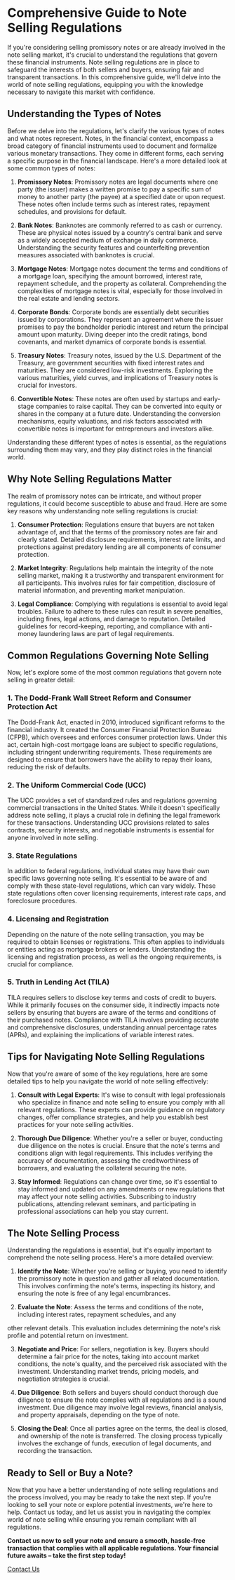 # Comprehensive Guide to Note Selling Regulations

If you're considering selling promissory notes or are already involved in the note selling market, it's crucial to understand the regulations that govern these financial instruments. Note selling regulations are in place to safeguard the interests of both sellers and buyers, ensuring fair and transparent transactions. In this comprehensive guide, we'll delve into the world of note selling regulations, equipping you with the knowledge necessary to navigate this market with confidence.

## Understanding the Types of Notes

Before we delve into the regulations, let's clarify the various types of notes and what notes represent. Notes, in the financial context, encompass a broad category of financial instruments used to document and formalize various monetary transactions. They come in different forms, each serving a specific purpose in the financial landscape. Here's a more detailed look at some common types of notes:

1. **Promissory Notes**: Promissory notes are legal documents where one party (the issuer) makes a written promise to pay a specific sum of money to another party (the payee) at a specified date or upon request. These notes often include terms such as interest rates, repayment schedules, and provisions for default.

2. **Bank Notes**: Banknotes are commonly referred to as cash or currency. These are physical notes issued by a country's central bank and serve as a widely accepted medium of exchange in daily commerce. Understanding the security features and counterfeiting prevention measures associated with banknotes is crucial.

3. **Mortgage Notes**: Mortgage notes document the terms and conditions of a mortgage loan, specifying the amount borrowed, interest rate, repayment schedule, and the property as collateral. Comprehending the complexities of mortgage notes is vital, especially for those involved in the real estate and lending sectors.

4. **Corporate Bonds**: Corporate bonds are essentially debt securities issued by corporations. They represent an agreement where the issuer promises to pay the bondholder periodic interest and return the principal amount upon maturity. Diving deeper into the credit ratings, bond covenants, and market dynamics of corporate bonds is essential.

5. **Treasury Notes**: Treasury notes, issued by the U.S. Department of the Treasury, are government securities with fixed interest rates and maturities. They are considered low-risk investments. Exploring the various maturities, yield curves, and implications of Treasury notes is crucial for investors.

6. **Convertible Notes**: These notes are often used by startups and early-stage companies to raise capital. They can be converted into equity or shares in the company at a future date. Understanding the conversion mechanisms, equity valuations, and risk factors associated with convertible notes is important for entrepreneurs and investors alike.

Understanding these different types of notes is essential, as the regulations surrounding them may vary, and they play distinct roles in the financial world.

## Why Note Selling Regulations Matter

The realm of promissory notes can be intricate, and without proper regulations, it could become susceptible to abuse and fraud. Here are some key reasons why understanding note selling regulations is crucial:

1. **Consumer Protection**: Regulations ensure that buyers are not taken advantage of, and that the terms of the promissory notes are fair and clearly stated. Detailed disclosure requirements, interest rate limits, and protections against predatory lending are all components of consumer protection.

2. **Market Integrity**: Regulations help maintain the integrity of the note selling market, making it a trustworthy and transparent environment for all participants. This involves rules for fair competition, disclosure of material information, and preventing market manipulation.

3. **Legal Compliance**: Complying with regulations is essential to avoid legal troubles. Failure to adhere to these rules can result in severe penalties, including fines, legal actions, and damage to reputation. Detailed guidelines for record-keeping, reporting, and compliance with anti-money laundering laws are part of legal requirements.

## Common Regulations Governing Note Selling

Now, let's explore some of the most common regulations that govern note selling in greater detail:

### 1. The Dodd-Frank Wall Street Reform and Consumer Protection Act

The Dodd-Frank Act, enacted in 2010, introduced significant reforms to the financial industry. It created the Consumer Financial Protection Bureau (CFPB), which oversees and enforces consumer protection laws. Under this act, certain high-cost mortgage loans are subject to specific regulations, including stringent underwriting requirements. These requirements are designed to ensure that borrowers have the ability to repay their loans, reducing the risk of defaults.

### 2. The Uniform Commercial Code (UCC)

The UCC provides a set of standardized rules and regulations governing commercial transactions in the United States. While it doesn't specifically address note selling, it plays a crucial role in defining the legal framework for these transactions. Understanding UCC provisions related to sales contracts, security interests, and negotiable instruments is essential for anyone involved in note selling.

### 3. State Regulations

In addition to federal regulations, individual states may have their own specific laws governing note selling. It's essential to be aware of and comply with these state-level regulations, which can vary widely. These state regulations often cover licensing requirements, interest rate caps, and foreclosure procedures.

### 4. Licensing and Registration

Depending on the nature of the note selling transaction, you may be required to obtain licenses or registrations. This often applies to individuals or entities acting as mortgage brokers or lenders. Understanding the licensing and registration process, as well as the ongoing requirements, is crucial for compliance.

### 5. Truth in Lending Act (TILA)

TILA requires sellers to disclose key terms and costs of credit to buyers. While it primarily focuses on the consumer side, it indirectly impacts note sellers by ensuring that buyers are aware of the terms and conditions of their purchased notes. Compliance with TILA involves providing accurate and comprehensive disclosures, understanding annual percentage rates (APRs), and explaining the implications of variable interest rates.

## Tips for Navigating Note Selling Regulations

Now that you're aware of some of the key regulations, here are some detailed tips to help you navigate the world of note selling effectively:

1. **Consult with Legal Experts**: It's wise to consult with legal professionals who specialize in finance and note selling to ensure you comply with all relevant regulations. These experts can provide guidance on regulatory changes, offer compliance strategies, and help you establish best practices for your note selling activities.

2. **Thorough Due Diligence**: Whether you're a seller or buyer, conducting due diligence on the notes is crucial. Ensure that the note's terms and conditions align with legal requirements. This includes verifying the accuracy of documentation, assessing the creditworthiness of borrowers, and evaluating the collateral securing the note.

3. **Stay Informed**: Regulations can change over time, so it's essential to stay informed and updated on any amendments or new regulations that may affect your note selling activities. Subscribing to industry publications, attending relevant seminars, and participating in professional associations can help you stay current.

## The Note Selling Process

Understanding the regulations is essential, but it's equally important to comprehend the note selling process. Here's a more detailed overview:

1. **Identify the Note**: Whether you're selling or buying, you need to identify the promissory note in question and gather all related documentation. This involves confirming the note's terms, inspecting its history, and ensuring the note is free of any legal encumbrances.

2. **Evaluate the Note**: Assess the terms and conditions of the note, including interest rates, repayment schedules, and any

other relevant details. This evaluation includes determining the note's risk profile and potential return on investment.

3. **Negotiate and Price**: For sellers, negotiation is key. Buyers should determine a fair price for the notes, taking into account market conditions, the note's quality, and the perceived risk associated with the investment. Understanding market trends, pricing models, and negotiation strategies is crucial.

4. **Due Diligence**: Both sellers and buyers should conduct thorough due diligence to ensure the note complies with all regulations and is a sound investment. Due diligence may involve legal reviews, financial analysis, and property appraisals, depending on the type of note.

5. **Closing the Deal**: Once all parties agree on the terms, the deal is closed, and ownership of the note is transferred. The closing process typically involves the exchange of funds, execution of legal documents, and recording the transaction.

## Ready to Sell or Buy a Note?

Now that you have a better understanding of note selling regulations and the process involved, you may be ready to take the next step. If you're looking to sell your note or explore potential investments, we're here to help. Contact us today, and let us assist you in navigating the complex world of note selling while ensuring you remain compliant with all regulations.

**Contact us now to sell your note and ensure a smooth, hassle-free transaction that complies with all applicable regulations. Your financial future awaits – take the first step today!**

[Contact Us](#)
